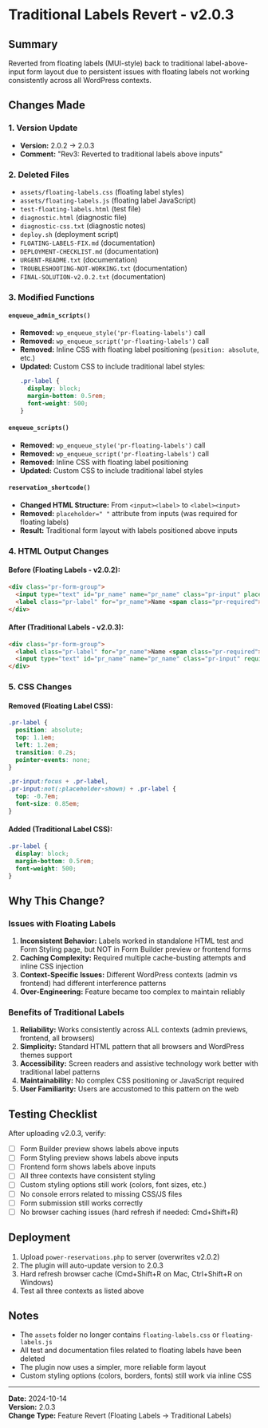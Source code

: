 # Traditional Labels Revert - v2.0.3

## Summary

Reverted from floating labels (MUI-style) back to traditional label-above-input form layout due to persistent issues with floating labels not working consistently across all WordPress contexts.

## Changes Made

### 1. Version Update

- **Version:** 2.0.2 → 2.0.3
- **Comment:** "Rev3: Reverted to traditional labels above inputs"

### 2. Deleted Files

- `assets/floating-labels.css` (floating label styles)
- `assets/floating-labels.js` (floating label JavaScript)
- `test-floating-labels.html` (test file)
- `diagnostic.html` (diagnostic file)
- `diagnostic-css.txt` (diagnostic notes)
- `deploy.sh` (deployment script)
- `FLOATING-LABELS-FIX.md` (documentation)
- `DEPLOYMENT-CHECKLIST.md` (documentation)
- `URGENT-README.txt` (documentation)
- `TROUBLESHOOTING-NOT-WORKING.txt` (documentation)
- `FINAL-SOLUTION-v2.0.2.txt` (documentation)

### 3. Modified Functions

#### `enqueue_admin_scripts()`

- **Removed:** `wp_enqueue_style('pr-floating-labels')` call
- **Removed:** `wp_enqueue_script('pr-floating-labels')` call
- **Removed:** Inline CSS with floating label positioning (`position: absolute`, etc.)
- **Updated:** Custom CSS to include traditional label styles:
  ```css
  .pr-label {
    display: block;
    margin-bottom: 0.5rem;
    font-weight: 500;
  }
  ```

#### `enqueue_scripts()`

- **Removed:** `wp_enqueue_style('pr-floating-labels')` call
- **Removed:** `wp_enqueue_script('pr-floating-labels')` call
- **Removed:** Inline CSS with floating label positioning
- **Updated:** Custom CSS to include traditional label styles

#### `reservation_shortcode()`

- **Changed HTML Structure:** From `<input><label>` to `<label><input>`
- **Removed:** `placeholder=" "` attribute from inputs (was required for floating labels)
- **Result:** Traditional form layout with labels positioned above inputs

### 4. HTML Output Changes

#### Before (Floating Labels - v2.0.2):

```html
<div class="pr-form-group">
  <input type="text" id="pr_name" name="pr_name" class="pr-input" placeholder=" " required />
  <label class="pr-label" for="pr_name">Name <span class="pr-required">*</span></label>
</div>
```

#### After (Traditional Labels - v2.0.3):

```html
<div class="pr-form-group">
  <label class="pr-label" for="pr_name">Name <span class="pr-required">*</span></label>
  <input type="text" id="pr_name" name="pr_name" class="pr-input" required />
</div>
```

### 5. CSS Changes

#### Removed (Floating Label CSS):

```css
.pr-label {
  position: absolute;
  top: 1.1em;
  left: 1.2em;
  transition: 0.2s;
  pointer-events: none;
}

.pr-input:focus + .pr-label,
.pr-input:not(:placeholder-shown) + .pr-label {
  top: -0.7em;
  font-size: 0.85em;
}
```

#### Added (Traditional Label CSS):

```css
.pr-label {
  display: block;
  margin-bottom: 0.5rem;
  font-weight: 500;
}
```

## Why This Change?

### Issues with Floating Labels

1. **Inconsistent Behavior:** Labels worked in standalone HTML test and Form Styling page, but NOT in Form Builder preview or frontend forms
2. **Caching Complexity:** Required multiple cache-busting attempts and inline CSS injection
3. **Context-Specific Issues:** Different WordPress contexts (admin vs frontend) had different interference patterns
4. **Over-Engineering:** Feature became too complex to maintain reliably

### Benefits of Traditional Labels

1. **Reliability:** Works consistently across ALL contexts (admin previews, frontend, all browsers)
2. **Simplicity:** Standard HTML pattern that all browsers and WordPress themes support
3. **Accessibility:** Screen readers and assistive technology work better with traditional label patterns
4. **Maintainability:** No complex CSS positioning or JavaScript required
5. **User Familiarity:** Users are accustomed to this pattern on the web

## Testing Checklist

After uploading v2.0.3, verify:

- [ ] Form Builder preview shows labels above inputs
- [ ] Form Styling preview shows labels above inputs
- [ ] Frontend form shows labels above inputs
- [ ] All three contexts have consistent styling
- [ ] Custom styling options still work (colors, font sizes, etc.)
- [ ] No console errors related to missing CSS/JS files
- [ ] Form submission still works correctly
- [ ] No browser caching issues (hard refresh if needed: Cmd+Shift+R)

## Deployment

1. Upload `power-reservations.php` to server (overwrites v2.0.2)
2. The plugin will auto-update version to 2.0.3
3. Hard refresh browser cache (Cmd+Shift+R on Mac, Ctrl+Shift+R on Windows)
4. Test all three contexts as listed above

## Notes

- The `assets` folder no longer contains `floating-labels.css` or `floating-labels.js`
- All test and documentation files related to floating labels have been deleted
- The plugin now uses a simpler, more reliable form layout
- Custom styling options (colors, borders, fonts) still work via inline CSS

---

**Date:** 2024-10-14  
**Version:** 2.0.3  
**Change Type:** Feature Revert (Floating Labels → Traditional Labels)
